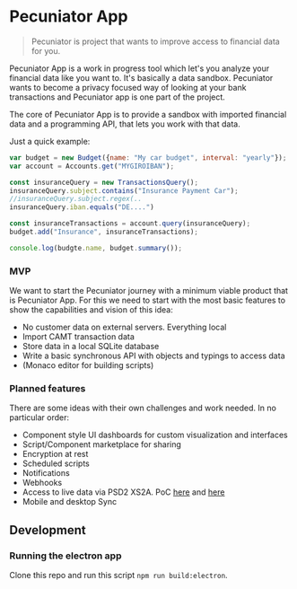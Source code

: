 # Pecuniator App

> Pecuniator is project that wants to improve access to financial data for you.

Pecuniator App is a work in progress tool which let's you analyze your financial data like you want to. It's basically a data sandbox. Pecuniator wants to become a privacy focused way of looking at your bank transactions and Pecuniator app is one part of the project.

The core of Pecuniator App is to provide a sandbox with imported financial data and a programming API, that lets you work with that data.

Just a quick example:

```javascript
var budget = new Budget({name: "My car budget", interval: "yearly"});
var account = Accounts.get("MYGIROIBAN");

const insuranceQuery = new TransactionsQuery();
insuranceQuery.subject.contains("Insurance Payment Car");
//insuranceQuery.subject.regex(..
insuranceQuery.iban.equals("DE....")

const insuranceTransactions = account.query(insuranceQuery);
budget.add("Insurance", insuranceTransactions);

console.log(budgte.name, budget.summary());
```

### MVP

We want to start the Pecuniator journey with a minimum viable product that is Pecuniator App. For this we need to start with the most basic features to show the capabilities and vision of this idea:

* No customer data on external servers. Everything local
* Import CAMT transaction data
* Store data in a local SQLite database
* Write a basic synchronous API with objects and typings to access data
* (Monaco editor for building scripts)

### Planned features

There are some ideas with their own challenges and work needed. In no particular order:

* Component style UI dashboards for custom visualization and interfaces
* Script/Component marketplace for sharing
* Encryption at rest
* Scheduled scripts
* Notifications
* Webhooks
* Access to live data via PSD2 XS2A. PoC [here](https://github.com/Merzlabs/pycuniator) and [here](https://github.com/Merzlabs/pecuniatordotgo)
* Mobile and desktop Sync

## Development

### Running the electron app

Clone this repo and run this script `npm run build:electron`.